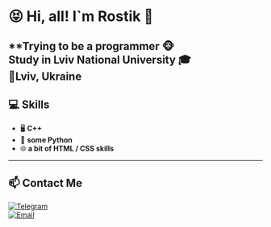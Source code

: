 # 😝 Hi, all! I`m Rostik 👋

**Trying to be a **programmer** 🐵  
Study in **Lviv National University** 🎓  
📍**Lviv, Ukraine**
---

## 💻 Skills
- 🖥 **C++**
- 🐍 **some Python**
- 🌐 **a bit of HTML / CSS skills**

---

## 📫 Contact Me
[![Telegram](https://img.shields.io/badge/Telegram-0078D4?style=flat&logo=telegram)](https://t.me/xavusm)  
[![Email](https://img.shields.io/badge/Email-D14836?style=flat&logo=gmail)](mailto:твій_email@example.com)




